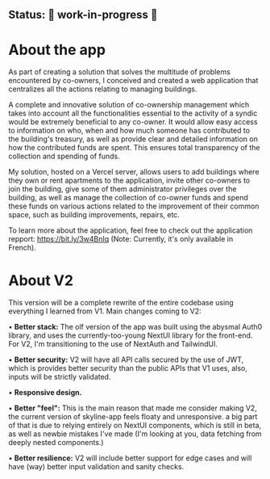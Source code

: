 ## Status: 🚧 work-in-progress 🚧

# About the app

As part of creating a solution that solves the multitude of problems encountered by
co-owners, I conceived and created a web application that centralizes all
the actions relating to managing buildings.

A complete and innovative solution of co-ownership management which takes into
account all the functionalities essential to the activity of a syndic would be
extremely beneficial to any co-owner. It would allow easy access to information on
who, when and how much someone has contributed to the building's treasury, as
well as provide clear and detailed information on how the contributed funds are
spent. This ensures total transparency of the collection and spending of funds.

My solution, hosted on a Vercel server,
allows users to add buildings where they own or rent apartments to the application,
invite other co-owners to join the building, give some of them administrator
privileges over the building, as well as manage the collection of co-owner funds and
spend these funds on various actions related to the improvement of their common
space, such as building improvements, repairs, etc.

To learn more about the application, feel free to check out the application repport: https://bit.ly/3w4BnIq (Note: Currently, it's only available in French).

# About V2
This version will be a complete rewrite of the entire codebase using everything I learned from V1.
Main changes coming to V2:

• **Better stack:**
    The olf version of the app was built using the abysmal Auth0 library, and uses
the currently-too-young NextUI library for the front-end. For V2, I'm transitioning to the use of NextAuth and TailwindUI.

• **Better security:**
    V2 will have all API calls secured by the use of JWT, which is provides better security than the public APIs that V1 uses, also, inputs will be strictly validated.
    
• **Responsive design.**

• **Better "feel":**
    This is the main reason that made me consider making V2, the current version of skyline-app feels floaty and unresponsive. a big part of that is due to relying entirely on NextUI components, which is still in beta, as well as newbie mistakes I've made (I'm looking at you, data fetching from deeply nested components.)
    
• **Better resilience:**
    V2 will include better support for edge cases and will have (way) better input validation and sanity checks.
